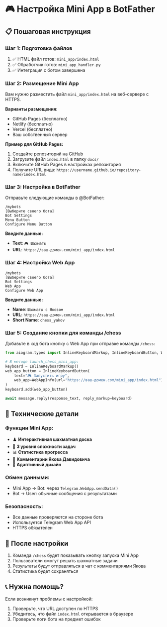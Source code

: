 # 🎮 Настройка Mini App в BotFather

## 📋 Пошаговая инструкция

### Шаг 1: Подготовка файлов
1. ✅ HTML файл готов: `mini_app/index.html`
2. ✅ Обработчик готов: `mini_app_handler.py`
3. ✅ Интеграция с ботом завершена

### Шаг 2: Размещение Mini App
Вам нужно разместить файл `mini_app/index.html` на веб-сервере с HTTPS.

**Варианты размещения:**
- GitHub Pages (бесплатно)
- Netlify (бесплатно)
- Vercel (бесплатно)
- Ваш собственный сервер

**Пример для GitHub Pages:**
1. Создайте репозиторий на GitHub
2. Загрузите файл `index.html` в папку `docs/`
3. Включите GitHub Pages в настройках репозитория
4. Получите URL вида: `https://username.github.io/repository-name/index.html`

### Шаг 3: Настройка в BotFather

Отправьте следующие команды в @BotFather:

```
/mybots
[Выберите своего бота]
Bot Settings
Menu Button
Configure Menu Button
```

**Введите данные:**
- **Text**: `🎮 Шахматы`
- **URL**: `https://ваш-домен.com/mini_app/index.html`

### Шаг 4: Настройка Web App

```
/mybots
[Выберите своего бота]
Bot Settings
Web App
Configure Web App
```

**Введите данные:**
- **Name**: `Шахматы с Яковом`
- **URL**: `https://ваш-домен.com/mini_app/index.html`
- **Short Name**: `chess_yakov`

### Шаг 5: Создание кнопки для команды /chess

Добавьте в код бота кнопку с Web App при отправке команды `/chess`:

```python
from aiogram.types import InlineKeyboardMarkup, InlineKeyboardButton, WebAppInfo

# В методе launch_chess_mini_app:
keyboard = InlineKeyboardMarkup()
web_app_button = InlineKeyboardButton(
    text="🎮 Запустить игру",
    web_app=WebAppInfo(url="https://ваш-домен.com/mini_app/index.html")
)
keyboard.add(web_app_button)

await message.reply(response_text, reply_markup=keyboard)
```

## 🔧 Технические детали

### Функции Mini App:
- ♟️ **Интерактивная шахматная доска**
- 🎯 **3 уровня сложности задач**
- 📊 **Статистика прогресса**
- 💬 **Комментарии Якова Давидовича**
- 🎨 **Адаптивный дизайн**

### Обмен данными:
- Mini App → Bot: через `Telegram.WebApp.sendData()`
- Bot → User: обычные сообщения с результатами

### Безопасность:
- Все данные проверяются на стороне бота
- Используется Telegram Web App API
- HTTPS обязателен

## 🚀 После настройки

1. Команда `/chess` будет показывать кнопку запуска Mini App
2. Пользователи смогут решать шахматные задачи
3. Результаты будут отправляться в чат с комментариями Якова
4. Статистика будет сохраняться

## 📞 Нужна помощь?

Если возникнут проблемы с настройкой:
1. Проверьте, что URL доступен по HTTPS
2. Убедитесь, что файл `index.html` открывается в браузере
3. Проверьте логи бота на предмет ошибок
